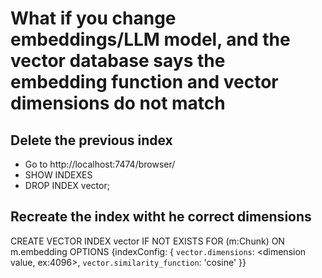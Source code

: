 # What if you change embeddings/LLM model, and the vector database says the embedding function and vector dimensions do not match

## Delete the previous index
- Go to http://localhost:7474/browser/
- SHOW INDEXES
- DROP INDEX vector;


## Recreate the index witht he correct dimensions
CREATE VECTOR INDEX vector IF NOT EXISTS
FOR (m:Chunk)
ON m.embedding
OPTIONS {indexConfig: {
 `vector.dimensions`: <dimension value, ex:4096>,
 `vector.similarity_function`: 'cosine'
}}



